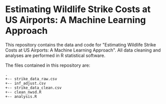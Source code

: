 # Estimating Wildlife Strike Costs at US Airports: A Machine Learning Approach

This repository contains the data and code for "Estimating Wildlife Strike Costs at US Airports: A Machine Learning Approach". All data cleaning and analyses are performed in R statistical software.

The files contained in this repository are:

```
.
+-- strike_data_raw.csv
+-- inf_adjust.csv
+-- strike_data_clean.csv
+-- clean_nwsd.R
+-- analysis.R
```
